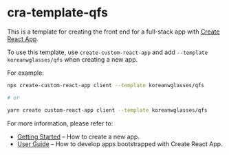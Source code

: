 # cra-template-qfs

This is a template for creating the front end for a full-stack app with [Create React App](https://github.com/facebook/create-react-app).

To use this template, use `create-custom-react-app` and add `--template koreanwglasses/qfs` when creating a new app.

For example:

```sh
npx create-custom-react-app client --template koreanwglasses/qfs

# or

yarn create custom-react-app client --template koreanwglasses/qfs
```

For more information, please refer to:

- [Getting Started](https://create-react-app.dev/docs/getting-started) – How to create a new app.
- [User Guide](https://create-react-app.dev) – How to develop apps bootstrapped with Create React App.
